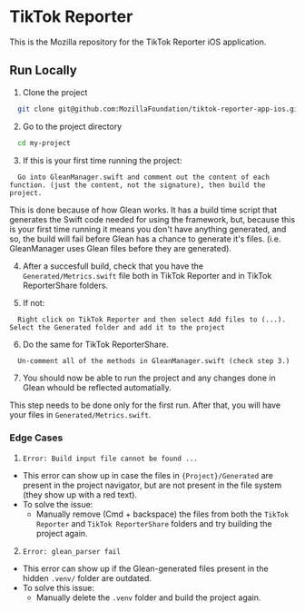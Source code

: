 
# TikTok Reporter

This is the Mozilla repository for the TikTok Reporter iOS application.


## Run Locally

1. Clone the project

```bash
  git clone git@github.com:MozillaFoundation/tiktok-reporter-app-ios.git
```

2. Go to the project directory

```bash
  cd my-project
```

3. If this is your first time running the project:

```
  Go into GleanManager.swift and comment out the content of each function. (just the content, not the signature), then build the project.
```

This is done because of how Glean works. It has a build time script that generates the Swift code needed for using the framework, but, because this is your first time running it means you don't have anything generated, and so, the build will fail before Glean has a chance to generate it's files. (i.e. GleanManager uses Glean files before they are generated).

4. After a succesfull build, check that you have the `Generated/Metrics.swift` file both in TikTok Reporter and in TikTok ReporterShare folders.

5. If not:

```
  Right click on TikTok Reporter and then select Add files to (...). Select the Generated folder and add it to the project
```

6. Do the same for TikTok ReporterShare.

```
  Un-comment all of the methods in GleanManager.swift (check step 3.)
```

7. You should now be able to run the project and any changes done in Glean whould be reflected automatially.

This step needs to be done only for the first run. After that, you will have your files in `Generated/Metrics.swift`.


### Edge Cases

1. ```Error: Build input file cannot be found ...```
- This error can show up in case the files in `{Project}/Generated` are present in the project navigator, but are not present in the file system (they show up with a red text).
- To solve the issue:
  - Manually remove (Cmd + backspace) the files from both the `TikTok Reporter` and `TikTok ReporterShare` folders and try building the project again.
2. ```Error: glean_parser fail```
- This error can show up if the Glean-generated files present in the hidden `.venv/` folder are outdated.
- To solve this issue:
  - Manually delete the `.venv` folder and build the project again.


